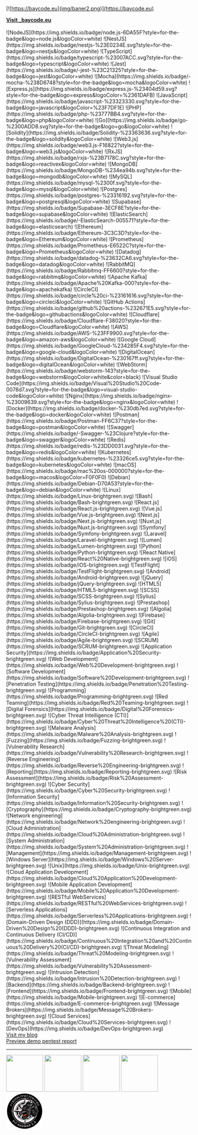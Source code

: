 [![https://baycode.eu](img/baner2.png)](https://baycode.eu)
<div><b><a href="https://baycode.eu">Visit _baycode.eu</a></b></div>
<br>
![NodeJS](https://img.shields.io/badge/node.js-6DA55F?style=for-the-badge&logo=node.js&logoColor=white)
![NestJS](https://img.shields.io/badge/nestjs-%23E0234E.svg?style=for-the-badge&logo=nestjs&logoColor=white)
![TypeScript](https://img.shields.io/badge/typescript-%23007ACC.svg?style=for-the-badge&logo=typescript&logoColor=white)
![Jest](https://img.shields.io/badge/-jest-%23C21325?style=for-the-badge&logo=jest&logoColor=white)
![Mocha](https://img.shields.io/badge/-mocha-%238D6748?style=for-the-badge&logo=mocha&logoColor=white)
![Express.js](https://img.shields.io/badge/express.js-%23404d59.svg?style=for-the-badge&logo=express&logoColor=%2361DAFB)
![JavaScript](https://img.shields.io/badge/javascript-%23323330.svg?style=for-the-badge&logo=javascript&logoColor=%23F7DF1E)
![PHP](https://img.shields.io/badge/php-%23777BB4.svg?style=for-the-badge&logo=php&logoColor=white)
![Go](https://img.shields.io/badge/go-%2300ADD8.svg?style=for-the-badge&logo=go&logoColor=white)
![Solidity](https://img.shields.io/badge/Solidity-%23363636.svg?style=for-the-badge&logo=solidity&logoColor=white)
![Web3.js](https://img.shields.io/badge/web3.js-F16822?style=for-the-badge&logo=web3.js&logoColor=white)
![RxJS](https://img.shields.io/badge/rxjs-%23B7178C.svg?style=for-the-badge&logo=reactivex&logoColor=white)
![MongoDB](https://img.shields.io/badge/MongoDB-%234ea94b.svg?style=for-the-badge&logo=mongodb&logoColor=white)
![MySQL](https://img.shields.io/badge/mysql-%2300f.svg?style=for-the-badge&logo=mysql&logoColor=white)
![Postgres](https://img.shields.io/badge/postgres-%23316192.svg?style=for-the-badge&logo=postgresql&logoColor=white)
![Supabase](https://img.shields.io/badge/Supabase-3ECF8E?style=for-the-badge&logo=supabase&logoColor=white)
![ElasticSearch](https://img.shields.io/badge/-ElasticSearch-005571?style=for-the-badge&logo=elasticsearch)
![Ethereum](https://img.shields.io/badge/Ethereum-3C3C3D?style=for-the-badge&logo=Ethereum&logoColor=white)
![Prometheus](https://img.shields.io/badge/Prometheus-E6522C?style=for-the-badge&logo=Prometheus&logoColor=white)
![Datadog](https://img.shields.io/badge/datadog-%23632CA6.svg?style=for-the-badge&logo=datadog&logoColor=white)
![RabbitMQ](https://img.shields.io/badge/Rabbitmq-FF6600?style=for-the-badge&logo=rabbitmq&logoColor=white)
![Apache Kafka](https://img.shields.io/badge/Apache%20Kafka-000?style=for-the-badge&logo=apachekafka)
![CircleCI](https://img.shields.io/badge/circle%20ci-%23161616.svg?style=for-the-badge&logo=circleci&logoColor=white)
![GitHub Actions](https://img.shields.io/badge/github%20actions-%232671E5.svg?style=for-the-badge&logo=githubactions&logoColor=white)
![Cloudflare](https://img.shields.io/badge/Cloudflare-F38020?style=for-the-badge&logo=Cloudflare&logoColor=white)
![AWS](https://img.shields.io/badge/AWS-%23FF9900.svg?style=for-the-badge&logo=amazon-aws&logoColor=white)
![Google Cloud](https://img.shields.io/badge/GoogleCloud-%234285F4.svg?style=for-the-badge&logo=google-cloud&logoColor=white)
![DigitalOcean](https://img.shields.io/badge/DigitalOcean-%230167ff.svg?style=for-the-badge&logo=digitalOcean&logoColor=white)
![WebStorm](https://img.shields.io/badge/webstorm-143?style=for-the-badge&logo=webstorm&logoColor=white&color=black)
![Visual Studio Code](https://img.shields.io/badge/Visual%20Studio%20Code-0078d7.svg?style=for-the-badge&logo=visual-studio-code&logoColor=white)
![Nginx](https://img.shields.io/badge/nginx-%23009639.svg?style=for-the-badge&logo=nginx&logoColor=white)
![Docker](https://img.shields.io/badge/docker-%230db7ed.svg?style=for-the-badge&logo=docker&logoColor=white)
![Postman](https://img.shields.io/badge/Postman-FF6C37?style=for-the-badge&logo=postman&logoColor=white)
![Swagger](https://img.shields.io/badge/-Swagger-%23Clojure?style=for-the-badge&logo=swagger&logoColor=white)
![Redis](https://img.shields.io/badge/redis-%23DD0031.svg?style=for-the-badge&logo=redis&logoColor=white)
![Kubernetes](https://img.shields.io/badge/kubernetes-%23326ce5.svg?style=for-the-badge&logo=kubernetes&logoColor=white)
![macOS](https://img.shields.io/badge/mac%20os-000000?style=for-the-badge&logo=macos&logoColor=F0F0F0)
![Debian](https://img.shields.io/badge/Debian-D70A53?style=for-the-badge&logo=debian&logoColor=white)
![Linux](https://img.shields.io/badge/Linux-brightgreen.svg)
![Bash](https://img.shields.io/badge/Bash-brightgreen.svg)
![React.js](https://img.shields.io/badge/React.js-brightgreen.svg)
![Vue.js](https://img.shields.io/badge/Vue.js-brightgreen.svg)
![Next.js](https://img.shields.io/badge/Next.js-brightgreen.svg)
![Nuxt.js](https://img.shields.io/badge/Nuxt.js-brightgreen.svg)
![Symfony](https://img.shields.io/badge/Symfony-brightgreen.svg)
![Laravel](https://img.shields.io/badge/Laravel-brightgreen.svg)
![Lumen](https://img.shields.io/badge/Lumen-brightgreen.svg)
![Python](https://img.shields.io/badge/Python-brightgreen.svg)
![React Native](https://img.shields.io/badge/React%20Native-brightgreen.svg)
![iOS](https://img.shields.io/badge/iOS-brightgreen.svg)
![TestFlight](https://img.shields.io/badge/TestFlight-brightgreen.svg)
![Android](https://img.shields.io/badge/Android-brightgreen.svg)
![jQuery](https://img.shields.io/badge/jQuery-brightgreen.svg)
![HTML5](https://img.shields.io/badge/HTML5-brightgreen.svg)
![SCSS](https://img.shields.io/badge/SCSS-brightgreen.svg)
![Sylius](https://img.shields.io/badge/Sylius-brightgreen.svg)
![Prestashop](https://img.shields.io/badge/Prestashop-brightgreen.svg)
![Algolia](https://img.shields.io/badge/Algolia-brightgreen.svg)
![Firebase](https://img.shields.io/badge/Firebase-brightgreen.svg)
![Git](https://img.shields.io/badge/Git-brightgreen.svg)
![CircleCI](https://img.shields.io/badge/CircleCI-brightgreen.svg)
![Agile](https://img.shields.io/badge/Agile-brightgreen.svg)
![SCRUM](https://img.shields.io/badge/SCRUM-brightgreen.svg)
![Application Security](https://img.shields.io/badge/Application%20Security-brightgreen.svg)
![Web Development](https://img.shields.io/badge/Web%20Development-brightgreen.svg)
![Software Development](https://img.shields.io/badge/Software%20Development-brightgreen.svg)
![Penetration Testing](https://img.shields.io/badge/Penetration%20Testing-brightgreen.svg)
![Programming](https://img.shields.io/badge/Programming-brightgreen.svg)
![Red Teaming](https://img.shields.io/badge/Red%20Teaming-brightgreen.svg)
![Digital Forensics](https://img.shields.io/badge/Digital%20Forensics-brightgreen.svg)
![Cyber Threat Intelligence (CTI)](https://img.shields.io/badge/Cyber%20Threat%20Intelligence%20(CTI)-brightgreen.svg)
![Malware Analysis](https://img.shields.io/badge/Malware%20Analysis-brightgreen.svg)
![Fuzzing](https://img.shields.io/badge/Fuzzing-brightgreen.svg)
![Vulnerability Research](https://img.shields.io/badge/Vulnerability%20Research-brightgreen.svg)
![Reverse Engineering](https://img.shields.io/badge/Reverse%20Engineering-brightgreen.svg)
![Reporting](https://img.shields.io/badge/Reporting-brightgreen.svg)
![Risk Assessment](https://img.shields.io/badge/Risk%20Assessment-brightgreen.svg)
![Cyber Security](https://img.shields.io/badge/Cyber%20Security-brightgreen.svg)
![Information Security](https://img.shields.io/badge/Information%20Security-brightgreen.svg)
![Cryptography](https://img.shields.io/badge/Cryptography-brightgreen.svg)
![Network engineering](https://img.shields.io/badge/Network%20engineering-brightgreen.svg)
![Cloud Administration](https://img.shields.io/badge/Cloud%20Administration-brightgreen.svg)
![System Administration](https://img.shields.io/badge/System%20Administration-brightgreen.svg)
![Management](https://img.shields.io/badge/Management-brightgreen.svg)
![Windows Server](https://img.shields.io/badge/Windows%20Server-brightgreen.svg)
![Unix](https://img.shields.io/badge/Unix-brightgreen.svg)
![Cloud Application Development](https://img.shields.io/badge/Cloud%20Application%20Development-brightgreen.svg)
![Mobile Application Development](https://img.shields.io/badge/Mobile%20Application%20Development-brightgreen.svg)
![RESTful WebServices](https://img.shields.io/badge/RESTful%20WebServices-brightgreen.svg)
![Serverless Applications](https://img.shields.io/badge/Serverless%20Applications-brightgreen.svg)
![Domain-Driven Design (DDD)](https://img.shields.io/badge/Domain-Driven%20Design%20(DDD)-brightgreen.svg)
![Continuous Integration and Continuous Delivery (CI/CD)](https://img.shields.io/badge/Continuous%20Integration%20and%20Continuous%20Delivery%20(CI/CD)-brightgreen.svg)
![Threat Modeling](https://img.shields.io/badge/Threat%20Modeling-brightgreen.svg)
![Vulnerability Assessment](https://img.shields.io/badge/Vulnerability%20Assessment-brightgreen.svg)
![Intrusion Detection](https://img.shields.io/badge/Intrusion%20Detection-brightgreen.svg)
![Backend](https://img.shields.io/badge/Backend-brightgreen.svg)
![Frontend](https://img.shields.io/badge/Frontend-brightgreen.svg)
![Mobile](https://img.shields.io/badge/Mobile-brightgreen.svg)
![E-commerce](https://img.shields.io/badge/E-commerce-brightgreen.svg)
![Message Brokers](https://img.shields.io/badge/Message%20Brokers-brightgreen.svg)
![Cloud Services](https://img.shields.io/badge/Cloud%20Services-brightgreen.svg)
![DevOps](https://img.shields.io/badge/DevOps-brightgreen.svg)
<br>
<div><a href="https://news.baycode.eu">Visit my blog</a></div>
<div><a href="https://baycode.eu/pentest">Preview demo pentest report</a></div>
<hr>
<span>
 <a href="https://academy.tcm-sec.com"><img width="100" height="100" src="https://baycode.eu/pnpt.png" /></a>
 <a href="https://www.comptia.org"><img width="100" height="100" src="https://baycode.eu/cysa.png" /></a>
 <a href="https://www.comptia.org"><img width="100" height="100" src="https://baycode.eu/securityplus.png" /></a>
 <a href="https://www.microsoft.com"><img width="100" height="100" src="https://images.credly.com/size/680x680/images/be8fcaeb-c769-4858-b567-ffaaa73ce8cf/image.png" /></a>
 <a href="https://pitradwar.com"><img width="100" height="100" src="img/cyberbezpieka.png" /></a>
</span>
